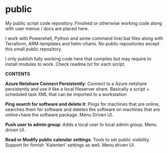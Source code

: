 # public
My public script code repository. Finished or otherwise working code along with user menus / docs are placed here. 

I work with Powershell, Python and some command line/.bat files along with Terraform, ARM-templates and helm-charts. No public repositories except this small public repository. 

I only publish fully working code here that compiles but may require to install modules to work. Check readme.txt for each script. 

**CONTENTS**

**Azure Netshare Connect Persistently**: Connect to a Azure netshare persistently and use it like a local fileserver share. Basically a script + scheduled task XML that can be imported to a workstation

**Ping search for software and delete it**: Pings for machines that are online, searches them for software and deletes the software on machines that are online+have the software package. Menu Driven UI.

**Push user to admin group**: Adds a local user to local admin group. Menu driven UI. 

**Read or Modify public calendar settings**: Tools to set public visibility. Support for finnish 'Kalenteri' settings as well. Menu driven UI. 

